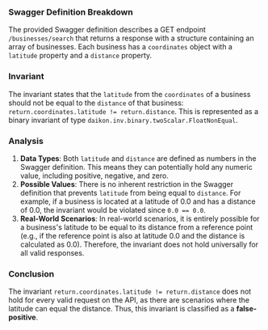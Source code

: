 ### Swagger Definition Breakdown
The provided Swagger definition describes a GET endpoint `/businesses/search` that returns a response with a structure containing an array of businesses. Each business has a `coordinates` object with a `latitude` property and a `distance` property. 

### Invariant
The invariant states that the `latitude` from the `coordinates` of a business should not be equal to the `distance` of that business: `return.coordinates.latitude != return.distance`. This is represented as a binary invariant of type `daikon.inv.binary.twoScalar.FloatNonEqual`.

### Analysis
1. **Data Types**: Both `latitude` and `distance` are defined as numbers in the Swagger definition. This means they can potentially hold any numeric value, including positive, negative, and zero.
2. **Possible Values**: There is no inherent restriction in the Swagger definition that prevents `latitude` from being equal to `distance`. For example, if a business is located at a latitude of 0.0 and has a distance of 0.0, the invariant would be violated since `0.0 == 0.0`.
3. **Real-World Scenarios**: In real-world scenarios, it is entirely possible for a business's latitude to be equal to its distance from a reference point (e.g., if the reference point is also at latitude 0.0 and the distance is calculated as 0.0). Therefore, the invariant does not hold universally for all valid responses.

### Conclusion
The invariant `return.coordinates.latitude != return.distance` does not hold for every valid request on the API, as there are scenarios where the latitude can equal the distance. Thus, this invariant is classified as a **false-positive**.
